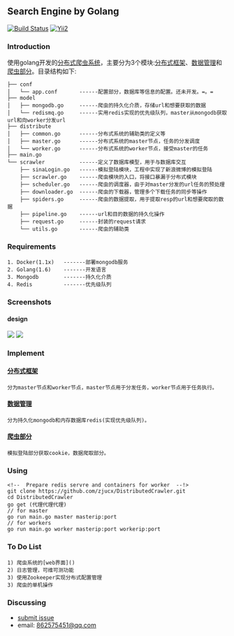 ## Search Engine by Golang

[![Build Status](https://travis-ci.org/zjucx/golang-webserver.svg?branch=master
)](http://120.27.39.169:8080/home)
[![Yii2](https://img.shields.io/badge/PoweredBy-ZjuCx-brightgreen.svg?style=flat)](http://120.27.39.169:8080/home)

### Introduction
使用golang开发的[分布式爬虫系统](https://github.com/zjucx/DistributedCrawler.git)，主要分为3个模块:[分布式框架](src/docs/framework.md)、[数据管理](src/docs/model.md)和[爬虫部分](src/docs/scrawler.md)。目录结构如下:
```
├── conf
│   └── app.conf       ------配置部分，数据库等信息的配置。还未开发。=。=
├── model    
│   ├── mongodb.go     ------爬虫的持久化介质，存储url和想要获取的数据
│   └── redismq.go     ------实用redis实现的优先级队列，master从mongodb获取url和向worker分发url
├── distribute    
│   ├── common.go      ------分布式系统的辅助类的定义等
│   ├── master.go      ------分布式系统的master节点，任务的分发调度
│   └── worker.go      ------分布式系统的worker节点，接受master的任务
├── main.go
└── scrawler           ------定义了数据库模型，用于与数据库交互
    ├── sinaLogin.go   ------模拟登陆模块，工程中实现了新浪微博的模拟登陆
    ├── scrawler.go    ------爬虫模块的入口，将接口暴漏于分布式模块
    ├── scheduler.go   ------爬虫的调度器，由于对master分发的url任务的预处理
    ├── downloader.go  ------爬虫的下载器，管理多个下载任务的同步等操作
    ├── spiders.go     ------爬虫的数据提取，用于提取resp的url和想要爬取的数据
    ├── pipeline.go    ------url和目的数据的持久化操作
    ├── request.go     ------封装的request请求
    └── utils.go       ------爬虫的辅助类
```
### Requirements
```
1. Docker(1.1x)   -------部署mongodb服务
2. Golang(1.6)    -------开发语言
3. Mongodb        -------持久化介质
4. Redis          -------优先级队列
```
### Screenshots
#### design
![](https://github.com/zjucx/redismq/blob/master/docs/distributeredis.bmp)
![](https://github.com/zjucx/redismq/blob/master/docs/contains.png)

### Implement
#### [分布式框架](src/docs/framework.md)
```
分为master节点和worker节点，master节点用于分发任务，worker节点用于任务执行。
```
#### [数据管理](src/docs/model.md)
```
分为持久化mongodb和内存数据库redis(实现优先级队列)。
```
#### [爬虫部分](src/docs/scrawler.md)
```
模拟登陆部分获取cookie，数据爬取部分。
```
### Using
```
<!--  Prepare redis servre and containers for worker  --!>
git clone https://github.com/zjucx/DistributedCrawler.git
cd DistributedCrawler
go get (代理代理代理)
// for master
go run main.go master masterip:port
// for workers
go run main.go worker masterip:port workerip:port
```

### To Do List
```
1) 爬虫系统的[web界面]()
2) 日志管理，可维可测功能
3) 使用Zookeeper实现分布式配置管理
3) 爬虫的单机操作
```
### Discussing
- [submit issue](https://github.com/zjucx/DistributedCrawler/issues/new)
- email: 862575451@qq.com
